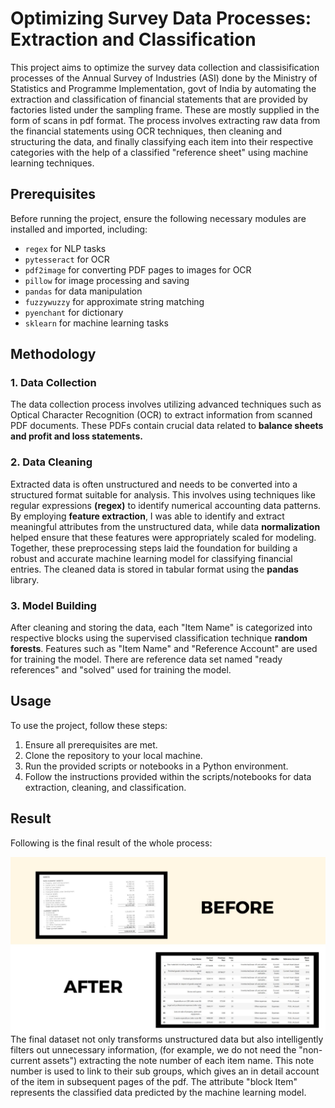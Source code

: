 # Optimizing Survey Data Processes: Extraction and Classification

This project aims to optimize the survey data collection and classisification processes of the Annual Survey of Industries (ASI) done by the Ministry of Statistics and Programme Implementation, govt of India by automating the extraction and classification of financial statements that are provided by factories listed under the sampling frame. These are mostly supplied in the form of scans in pdf format. The process involves extracting raw data from the financial statements using OCR techniques, then cleaning and structuring the data, and finally classifying each item into their respective categories with the help of a classified "reference sheet" using machine learning techniques.

## Prerequisites

Before running the project, ensure the following necessary modules are installed and imported, including:
   - `regex` for NLP tasks
   - `pytesseract` for OCR
   - `pdf2image` for converting PDF pages to images for OCR
   - `pillow` for image processing and saving
   - `pandas` for data manipulation
   - `fuzzywuzzy` for approximate string matching
   - `pyenchant` for dictionary
   - `sklearn` for machine learning tasks

## Methodology

### 1. Data Collection

The data collection process involves utilizing advanced techniques such as Optical Character Recognition (OCR) to extract information from scanned PDF documents. These PDFs contain crucial data related to **balance sheets and profit and loss statements.**

### 2. Data Cleaning

Extracted data is often unstructured and needs to be converted into a structured format suitable for analysis. This involves using techniques like regular expressions **(regex)** to identify numerical accounting data patterns. By employing **feature extraction**, I was able to identify and extract meaningful attributes from the unstructured data, while data **normalization** helped ensure that these features were appropriately scaled for modeling. Together, these preprocessing steps laid the foundation for building a robust and accurate machine learning model for classifying financial entries. The cleaned data is stored in tabular format using the **pandas** library.

### 3. Model Building

After cleaning and storing the data, each "Item Name" is categorized into respective blocks using the supervised classification technique **random forests**. Features such as "Item Name" and "Reference Account" are used for training the model. There are reference data set named "ready references" and "solved" used for training the model.


## Usage
To use the project, follow these steps:
1. Ensure all prerequisites are met.
2. Clone the repository to your local machine.
3. Run the provided scripts or notebooks in a Python environment.
4. Follow the instructions provided within the scripts/notebooks for data extraction, cleaning, and classification.

## Result
Following is the final result of the whole process:

<img align="right" src=BEFORE.jpg>

The final dataset not only transforms unstructured data but also intelligently filters out unnecessary information, (for example, we do not need the "non-current assets") extracting the note number of each item name. This note number is used to link to their sub groups, which gives an in detail account of the item in subsequent pages of the pdf. The attribute "block Item" represents the classified data predicted by the machine learning model.


